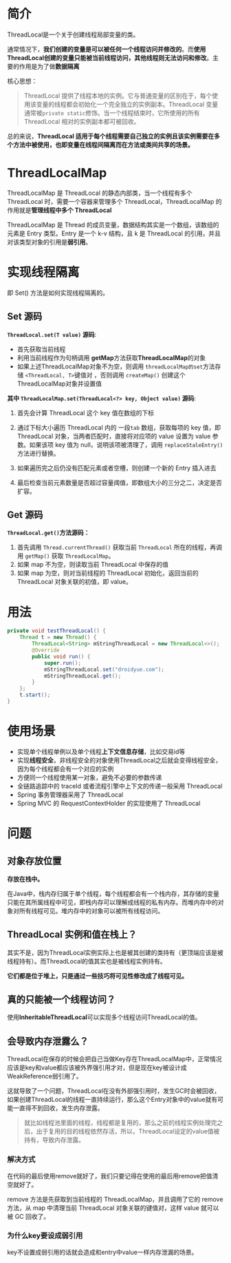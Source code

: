 # 简介

ThreadLocal是一个关于创建线程局部变量的类。

通常情况下，**我们创建的变量是可以被任何一个线程访问并修改的**。而**使用ThreadLocal创建的变量只能被当前线程访问，其他线程则无法访问和修改**。主要的作用是为了做**数据隔离**

核心思想：

> ThreadLocal 提供了线程本地的实例。它与普通变量的区别在于，每个使用该变量的线程都会初始化一个完全独立的实例副本。ThreadLocal 变量通常被`private static`修饰。当一个线程结束时，它所使用的所有 ThreadLocal 相对的实例副本都可被回收。

总的来说，**ThreadLocal 适用于每个线程需要自己独立的实例且该实例需要在多个方法中被使用，也即变量在线程间隔离而在方法或类间共享的场景。**

# ThreadLocalMap

ThreadLocalMap 是 ThreadLocal 的静态内部类，当一个线程有多个 ThreadLocal 时，需要一个容器来管理多个 ThreadLocal，ThreadLocalMap 的作用就是**管理线程中多个 ThreadLocal**

ThreadLocalMap 是 Thread 的成员变量，数据结构其实是一个数组，该数组的元素是 Entry 类型。Entry 是一个 k-v 结构，且 k 是 ThreadLocal 的引用，并且对该类型对象的引用是**弱引用**。

# 实现线程隔离

即 Set() 方法是如何实现线程隔离的。

## Set 源码

**`ThreadLocal.set(T value)` 源码**:

- 首先获取当前线程
- 利用当前线程作为句柄调用 **getMap**方法获取**ThreadLocalMap**的对象
- 如果上述ThreadLocalMap对象不为空，则调用 `threadLocalMap的set`方法存储 `<ThreadLocal, T>`键值对 ，否则调用 `createMap()` 创建这个ThreadLocalMap对象并设置值

**其中 `ThreadLocalMap.set(ThreadLocal<?> key, Object value)` 源码**:

1. 首先会计算 ThreadLocal 这个 key 值在数组的下标

2. 通过下标大小遍历 ThreadLocal 内的 一段`tab` 数组，获取每项的 key 值，即 ThreadLocal 对象，当两者匹配时，直接将对应项的 value 设置为 value 参数。如果该项 key 值为 null，说明该项被清理了，调用 `replaceStaleEntry()` 方法进行替换。
3. 如果遍历完之后仍没有匹配元素或者空槽，则创建一个新的 Entry 插入进去
4. 最后检查当前元素数量是否超过容量阈值，即数组大小的三分之二，决定是否扩容。

## Get 源码

**`ThreadLocal.get()`方法源码：**

1. 首先调用 `Thread.currentThread()` 获取当前 `ThreadLocal` 所在的线程，再调用 `getMap()` 获取 `ThreadLocalMap`。
2. 如果 map 不为空，则读取当前 ThreadLocal 中保存的值
3. 如果 map 为空，则对当前线程的 ThreadLocal 初始化，返回当前的 ThreadLocal 对象关联的初值，即 value。

# 用法

```java
private void testThreadLocal() {
    Thread t = new Thread() {
        ThreadLocal<String> mStringThreadLocal = new ThreadLocal<>();
        @Override
        public void run() {
            super.run();
            mStringThreadLocal.set("droidyue.com");
            mStringThreadLocal.get();
        }
    };
    t.start();
}
```



# 使用场景

- 实现单个线程单例以及单个线程**上下文信息存储**，比如交易id等
- 实现**线程安全**，非线程安全的对象使用ThreadLocal之后就会变得线程安全，因为每个线程都会有一个对应的实例
- 方便同一个线程使用某一对象，避免不必要的参数传递
- 全链路追踪中的 traceId 或者流程引擎中上下文的传递一般采用 ThreadLocal
- Spring 事务管理器采用了 ThreadLocal
- Spring MVC 的 RequestContextHolder 的实现使用了 ThreadLocal

# 问题

## 对象存放位置

**存放在栈中。**

在Java中，栈内存归属于单个线程，每个线程都会有一个栈内存，其存储的变量只能在其所属线程中可见，即栈内存可以理解成线程的私有内存。而堆内存中的对象对所有线程可见。堆内存中的对象可以被所有线程访问。

## ThreadLocal 实例和值在栈上？

其实不是，因为ThreadLocal实例实际上也是被其创建的类持有（更顶端应该是被线程持有）。而ThreadLocal的值其实也是被线程实例持有。

**它们都是位于堆上，只是通过一些技巧将可见性修改成了线程可见。**

## 真的只能被一个线程访问？

使用**InheritableThreadLocal**可以实现多个线程访问ThreadLocal的值。

## 会导致内存泄露么？

ThreadLocal在保存的时候会把自己当做Key存在ThreadLocalMap中，正常情况应该是key和value都应该被外界强引用才对，但是现在key被设计成WeakReference弱引用了。

这就导致了一个问题，ThreadLocal在没有外部强引用时，发生GC时会被回收，如果创建ThreadLocal的线程一直持续运行，那么这个Entry对象中的value就有可能一直得不到回收，发生内存泄露。

> 就比如线程池里面的线程，线程都是复用的，那么之前的线程实例处理完之后，出于复用的目的线程依然存活，所以，ThreadLocal设定的value值被持有，导致内存泄露。

### **解决方式**

在代码的最后使用remove就好了，我们只要记得在使用的最后用remove把值清空就好了。

remove 方法是先获取到当前线程的 ThreadLocalMap，并且调用了它的 remove 方法，从 map 中清理当前 ThreadLocal 对象关联的键值对，这样 value 就可以被 GC 回收了。

### 为什么key要设成弱引用

key不设置成弱引用的话就会造成和entry中value一样内存泄漏的场景。